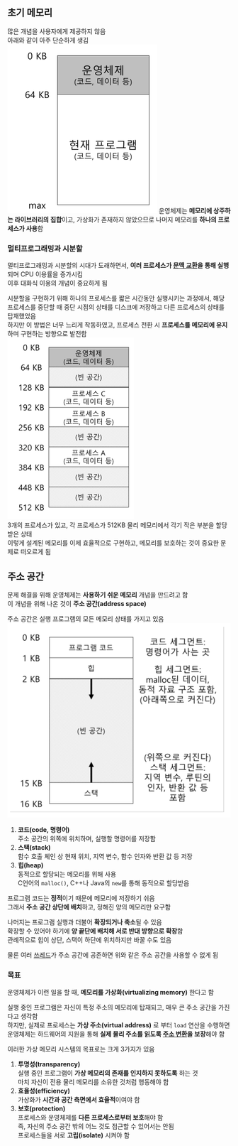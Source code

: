 ## 초기 메모리
많은 개념을 사용자에게 제공하지 않음  
아래와 같이 아주 단순하게 생김  
![](img/EarlyMemory.png) 
운영체제는 **메모리에 상주하는 라이브러리의 집합**이고, 가상화가 존재하지 않았으므로 나머지 메모리를 **하나의 프로세스가 사용**함  

### 멀티프로그래밍과 시분할
멀티프로그래밍과 시분할의 시대가 도래하면서, **여러 프로세스가 [문맥 교환](문맥%20교환.md)을 통해 실행**되며 CPU 이용률을 증가시킴  
이후 대화식 이용의 개념이 중요하게 됨  

시분할을 구현하기 위해 하나의 프로세스를 짧은 시간동안 실행시키는 과정에서, 해당 프로세스를 중단할 때 중단 시점의 상태를 디스크에 저장하고 다른 프로세스의 상태를 탑재했었음  
하지만 이 방법은 너무 느리게 작동하였고, 프로세스 전환 시 **프로세스를 메모리에 유지**하며 구현하는 방향으로 발전함  
![](img/SharedMemory.png)  
3개의 프로세스가 있고, 각 프로세스가 512KB 물리 메모리에서 각기 작은 부분을 할당받은 상태  
이렇게 설계된 메모리를 이제 효율적으로 구현하고, 메모리를 보호하는 것이 중요한 문제로 떠오르게 됨  
## 주소 공간
문제 해결을 위해 운영체제는 **사용하기 쉬운 메모리** 개념을 만드려고 함  
이 개념을 위해 나온 것이 **주소 공간(address space)**  

주소 공간은 실행 프로그램의 모든 메모리 상태를 가지고 있음  
![](img/AddressSpace.png)  
1. **코드(code, 명령어)**  
   주소 공간의 위쪽에 위치하며, 실행할 명령어를 저장함
2. **스택(stack)**  
   함수 호출 체인 상 현재 위치, 지역 변수, 함수 인자와 반환 값 등 저장
3. **힙(heap)**  
   동적으로 할당되는 메모리를 위해 사용  
   C언어의 `malloc()`, C++나 Java의 `new`를 통해 동적으로 할당받음

프로그램 코드는 **정적**이기 때문에 메모리에 저장하기 쉬움  
그래서 **주소 공간 상단에 배치**하고, 정해진 양의 메모리만 요구함  

나머지는 프로그램 실행과 더불어 **확장되거나 축소**될 수 있음  
확장할 수 있어야 하기에 **양 끝단에 배치해 서로 반대 방향으로 확장**함  
관례적으로 힙이 상단, 스택이 하단에 위치하지만 바꿀 수도 있음  

물론 여러 [쓰레드](쓰레드.md)가 주소 공간에 공존하면 위와 같은 주소 공간을 사용할 수 없게 됨  

### 목표
운영체제가 이런 일을 할 때, **메모리를 가상화(virtualizing memory)** 한다고 함  

실행 중인 프로그램은 자신이 특정 주소의 메모리에 탑재되고, 매우 큰 주소 공간을 가진다고 생각함  
하지만, 실제로 프로세스는 **가상 주소(virtual address)** 로 부터 `load` 연산을 수행하면 운영체제는 하드웨어의 지원을 통해 **실제 물리 주소를 읽도록 [주소 변환](주소%20변환.md)을 보장**해야 함  

이러한 가상 메모리 시스템의 목표로는 크게 3가지가 있음  
1. **투명성(transparency)**  
   실행 중인 프로그램이 **가상 메모리의 존재를 인지하지 못하도록** 하는 것  
   마치 자신이 전용 물리 메모리를 소유한 것처럼 행동해야 함  
2. **효율성(efficiency)**  
   가상화가 **시간과 공간 측면에서 효율적**이여야 함  
3. **보호(protection)**  
   프로세스와 운영체제를 **다른 프로세스로부터 보호**해야 함  
   즉, 자신의 주소 공간 밖의 어느 것도 접근할 수 있어서는 안됨  
   프로세스들을 서로 **고립(isolate)** 시켜야 함